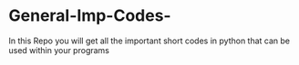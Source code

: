 # General-Imp-Codes-
In this Repo you will get all the important short codes in python that can be used within your programs
